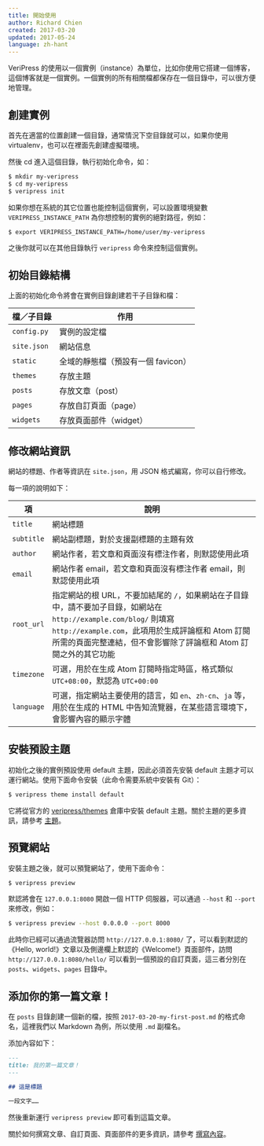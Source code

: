 ```yaml
---
title: 開始使用
author: Richard Chien
created: 2017-03-20
updated: 2017-05-24
language: zh-hant
---
```


VeriPress 的使用以一個實例（instance）為單位，比如你使用它搭建一個博客，這個博客就是一個實例。一個實例的所有相關檔都保存在一個目錄中，可以很方便地管理。

## 創建實例

首先在適當的位置創建一個目錄，通常情況下空目錄就可以，如果你使用 virtualenv，也可以在裡面先創建虛擬環境。

然後 cd 進入這個目錄，執行初始化命令，如：

```sh
$ mkdir my-veripress
$ cd my-veripress
$ veripress init
```

如果你想在系統的其它位置也能控制這個實例，可以設置環境變數 `VERIPRESS_INSTANCE_PATH` 為你想控制的實例的絕對路徑，例如：

```sh
$ export VERIPRESS_INSTANCE_PATH=/home/user/my-veripress
```

之後你就可以在其他目錄執行 `veripress` 命令來控制這個實例。

## 初始目錄結構

上面的初始化命令將會在實例目錄創建若干子目錄和檔：

| 檔／子目錄       | 作用                    |
| ----------- | --------------------- |
| `config.py` | 實例的設定檔                |
| `site.json` | 網站信息                  |
| `static`    | 全域的靜態檔（預設有一個 favicon） |
| `themes`    | 存放主題                  |
| `posts`     | 存放文章（post）            |
| `pages`     | 存放自訂頁面（page）          |
| `widgets`   | 存放頁面部件（widget）        |

## 修改網站資訊

網站的標題、作者等資訊在 `site.json`，用 JSON 格式編寫，你可以自行修改。

每一項的說明如下：

| 項          | 說明                                       |
| ---------- | ---------------------------------------- |
| `title`    | 網站標題                                     |
| `subtitle` | 網站副標題，對於支援副標題的主題有效                       |
| `author`   | 網站作者，若文章和頁面沒有標注作者，則默認使用此項                |
| `email`    | 網站作者 email，若文章和頁面沒有標注作者 email，則默認使用此項    |
| `root_url` | 指定網站的根 URL，不要加結尾的 `/`，如果網站在子目錄中，請不要加子目錄，如網站在 `http://example.com/blog/` 則填寫 `http://example.com`，此項用於生成評論框和 Atom 訂閱所需的頁面完整連結，但不會影響除了評論框和 Atom 訂閱之外的其它功能 |
| `timezone` | 可選，用於在生成 Atom 訂閱時指定時區，格式類似 `UTC+08:00`，默認為 `UTC+00:00` |
| `language` | 可選，指定網站主要使用的語言，如 `en`、`zh-cn`、`ja` 等，用於在生成的 HTML 中告知流覽器，在某些語言環境下，會影響內容的顯示字體 |

## 安裝預設主題

初始化之後的實例預設使用 default 主題，因此必須首先安裝 default 主題才可以運行網站。使用下面命令安裝（此命令需要系統中安裝有 Git）：

```sh
$ veripress theme install default
```

它將從官方的 [veripress/themes](https://github.com/veripress/themes) 倉庫中安裝 default 主題。關於主題的更多資訊，請參考 [主題](theme.html)。

## 預覽網站

安裝主題之後，就可以預覽網站了，使用下面命令：

```sh
$ veripress preview
```

默認將會在 `127.0.0.1:8080` 開啟一個 HTTP 伺服器，可以通過 `--host` 和 `--port` 來修改，例如：

```sh
$ veripress preview --host 0.0.0.0 --port 8000
```

此時你已經可以通過流覽器訪問 `http://127.0.0.1:8080/` 了，可以看到默認的《Hello, world!》文章以及側邊欄上默認的《Welcome!》頁面部件，訪問 `http://127.0.0.1:8080/hello/` 可以看到一個預設的自訂頁面，這三者分別在 `posts`、`widgets`、`pages` 目錄中。

## 添加你的第一篇文章！

在 `posts` 目錄創建一個新的檔，按照 `2017-03-20-my-first-post.md` 的格式命名，這裡我們以 Markdown 為例，所以使用 `.md` 副檔名。

添加內容如下：

```md
---
title: 我的第一篇文章！
---

## 這是標題

一段文字……
```

然後重新運行 `veripress preview` 即可看到這篇文章。

關於如何撰寫文章、自訂頁面、頁面部件的更多資訊，請參考 [撰寫內容](writing.html)。
